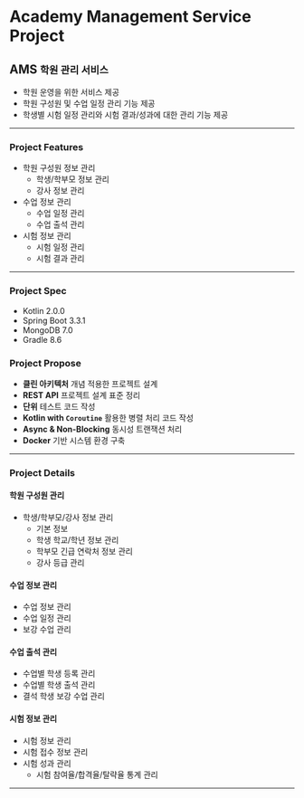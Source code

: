 # Academy Management Service Project

## AMS <small>학원 관리 서비스</small>

- 학원 운영을 위한 서비스 제공
- 학원 구성원 및 수업 일정 관리 기능 제공
- 학생별 시험 일정 관리와 시험 결과/성과에 대한 관리 기능 제공

---

### Project Features

- 학원 구성원 정보 관리
  - 학생/학부모 정보 관리
  - 강사 정보 관리
- 수업 정보 관리
  - 수업 일정 관리
  - 수업 출석 관리
- 시험 정보 관리
  - 시험 일정 관리
  - 시험 결과 관리

---

### Project Spec

- Kotlin 2.0.0
- Spring Boot 3.3.1
- MongoDB 7.0
- Gradle 8.6

### Project Propose

- **클린 아키텍처** 개념 적용한 프로젝트 설계
- **REST API** 프로젝트 설계 표준 정리
- **단위** 테스트 코드 작성
- **Kotlin with `Coroutine`** 활용한 병렬 처리 코드 작성
- **Async & Non-Blocking** 동시성 트랜잭션 처리
- **Docker** 기반 시스템 환경 구축

---

### Project Details

#### 학원 구성원 관리

- 학생/학부모/강사 정보 관리
  - 기본 정보
  - 학생 학교/학년 정보 관리
  - 학부모 긴급 연락처 정보 관리
  - 강사 등급 관리

#### 수업 정보 관리

- 수업 정보 관리
- 수업 일정 관리
- 보강 수업 관리

#### 수업 출석 관리

- 수업별 학생 등록 관리
- 수업별 학생 출석 관리
- 결석 학생 보강 수업 관리

#### 시험 정보 관리

- 시험 정보 관리
- 시험 접수 정보 관리
- 시험 성과 관리
  - 시험 참여율/합격율/탈략율 통계 관리

---

